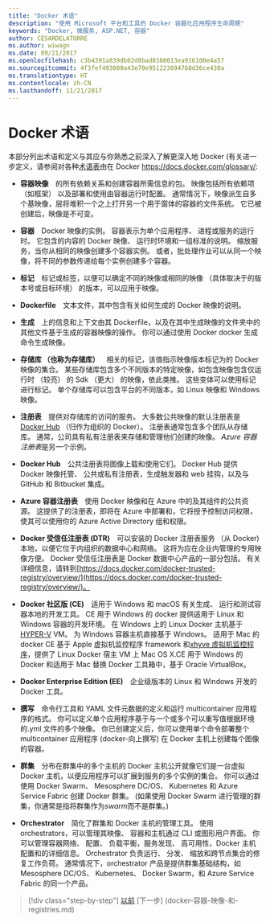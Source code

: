 ```yaml
---
title: "Docker 术语"
description: "使用 Microsoft 平台和工具的 Docker 容器化应用程序生命周期"
keywords: "Docker, 微服务, ASP.NET, 容器"
author: CESARDELATORRE
ms.author: wiwagn
ms.date: 09/21/2017
ms.openlocfilehash: c3b4391a839db02d8bad8380013ea916100e4a57
ms.sourcegitcommit: 4f3fef493080a43e70e951223894768d36ce430a
ms.translationtype: HT
ms.contentlocale: zh-CN
ms.lasthandoff: 11/21/2017
---
```

# <a name="docker-terminology"></a>Docker 术语

本部分列出术语和定义与其应与你熟悉之前深入了解更深入地 Docker (有关进一步定义，请参阅对各种[术语表](https://docs.docker.com/glossary/)由在 Docker <https://docs.docker.com/glossary/>:

-   **容器映像** 的所有依赖关系和创建容器所需信息的包。 映像包括所有依赖项 （如框架） 以及部署和使用由容器运行时配置。 通常情况下，映像派生自多个基映像，层将堆积一个之上打开另一个用于窗体的容器的文件系统。 它已被创建后，映像是不可变。

-   **容器** Docker 映像的实例。 容器表示为单个应用程序、 进程或服务的运行时。 它包含的内容的 Docker 映像、 运行时环境和一组标准的说明。 缩放服务，当你从相同的映像创建多个容器实例。 或者，批处理作业可以从同一个映像，将不同的参数传递给每个实例创建多个容器。

-   **标记** 标记或标签，以便可以确定不同的映像或相同的映像 （具体取决于的版本号或目标环境） 的版本，可以应用于映像。

-   **Dockerfile** 文本文件，其中包含有关如何生成的 Docker 映像的说明。

-   **生成** 上的信息和上下文由其 Dockerfile，以及在其中生成映像的文件夹中的其他文件基于生成的容器映像的操作。 你可以通过使用 Docker docker 生成命令生成映像。

-   **存储库 （也称为存储库）** 相关的标记，该值指示映像版本标记为的 Docker 映像的集合。 某些存储库包含多个不同版本的特定映像，如包含映像包含仅运行时 （较亮） 的 Sdk （更大） 的映像，依此类推。 这些变体可以使用标记进行标记。 单个存储库可以包含平台的不同版本，如 Linux 映像和 Windows 映像。

-   **注册表** 提供对存储库的访问的服务。 大多数公共映像的默认注册表是[Docker Hub](https://hub.docker.com/) （归作为组织的 Docker）。 注册表通常包含多个团队从存储库。 通常，公司具有私有注册表来存储和管理他们创建的映像。 *Azure 容器注册表*是另一个示例。

-   **Docker Hub** 公共注册表将图像上载和使用它们。 Docker Hub 提供 Docker 映像托管、 公共或私有注册表，生成触发器和 web 挂钩，以及与 GitHub 和 Bitbucket 集成。

-   **Azure 容器注册表** 使用 Docker 映像和在 Azure 中的及其组件的公共资源。 这提供了的注册表，即将在 Azure 中部署和，它将授予控制访问权限，使其可以使用你的 Azure Active Directory 组和权限。

-   **Docker 受信任注册表 (DTR)** 可以安装的 Docker 注册表服务 （从 Docker) 本地，以便它位于内组织的数据中心和网络。 这将为应在企业内管理的专用映像方便。 Docker 受信任注册表是 Docker 数据中心产品的一部分包括。 有关详细信息，请转到[https://docs.docker.com/docker-trusted-registry/overview/](https://docs.docker.com/docker-trusted-registry/overview/)。

-   **Docker 社区版 (CE)** 适用于 Windows 和 macOS 有关生成、 运行和测试容器本地的开发工具。 CE 用于 Windows 的 docker 提供适用于 Linux 和 Windows 容器的开发环境。 在 Windows 上的 Linux Docker 主机基于[HYPER-V](https://www.microsoft.com/en-us/server-cloud/solutions/virtualization.aspx) VM。 为 Windows 容器主机直接基于 Windows。 适用于 Mac 的 docker CE 基于 Apple 虚拟机监控程序 framework 和[xhyve 虚拟机监控程序](https://github.com/mist64/xhyve)，提供了 Linux Docker 宿主 VM 上 Mac OS X.CE 用于 Windows 的 Docker 和适用于 Mac 替换 Docker 工具箱中，基于 Oracle VirtualBox。

-   **Docker Enterprise Edition (EE)** 企业级版本的 Linux 和 Windows 开发的 Docker 工具。

-   **撰写** 命令行工具和 YAML 文件元数据的定义和运行 multicontainer 应用程序的格式。 你可以定义单个应用程序基于与一个或多个可以重写值根据环境的.yml 文件的多个映像。 你已创建定义后，你可以使用单个命令部署整个 multicontainer 应用程序 (docker-向上撰写) 在 Docker 主机上创建每个图像的容器。

-   **群集** 分布在群集中的多个主机的 Docker 主机公开就像它们是一台虚拟 Docker 主机，以便应用程序可以扩展到服务的多个实例的集合。 你可以通过使用 Docker Swarm、 Mesosphere DC/OS、 Kubernetes 和 Azure Service Fabric 创建 Docker 群集。 (如果使用 Docker Swarm 进行管理的群集，你通常是指将群集作为*swarm*而不是群集。)

-   **Orchestrator** 简化了群集和 Docker 主机的管理工具。 使用 orchestrators，可以管理其映像、 容器和主机通过 CLI 或图形用户界面。 你可以管理容器网络、 配置、 负载平衡，服务发现、 高可用性，Docker 主机配置和的详细信息。 Orchestrator 负责运行、 分发、 缩放和跨节点集合的修复工作负荷。 通常情况下，orchestrator 产品是提供群集基础结构，如 Mesosphere DC/OS、 Kubernetes、 Docker Swarm，和 Azure Service Fabric 的同一个产品。


>[!div class="step-by-step"]
[以前](模拟-是-docker.md) [下一步] (docker-容器-映像-和-registries.md)
